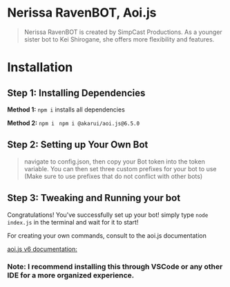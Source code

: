 # Nerissa RavenBOT, Aoi.js

> Nerissa RavenBOT is created by SimpCast Productions. As a younger sister bot to Kei Shirogane, she offers more flexibility and features.

# Installation

## **Step 1: Installing Dependencies**

**Method 1:** 
`npm i` 
installs all dependencies

**Method 2:**
`npm i `
`npm i @akarui/aoi.js@6.5.0`

## Step 2: Setting up Your Own Bot

> navigate to config.json, then copy your Bot token into the token variable.
> You can then set three custom prefixes for your bot to use (Make sure to use prefixes that do not conflict with other bots)

## Step 3: Tweaking and Running your bot

Congratulations! You've successfully set up your bot!
simply type ```node index.js``` in the terminal and wait for it to start!

For creating your own commands, consult to the aoi.js documentation

[aoi.js v6 documentation:](https://aoi.js.org/)
### Note: I recommend installing this through VSCode or any other IDE for a more organized experience.
